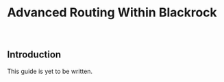 # Advanced Routing Within Blackrock

###### <br/>

## Introduction

This guide is yet to be written.

<br/>

